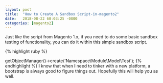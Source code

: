 ```yaml
---
layout: post
title:  "How to Create A Sandbox Script-in-magento2"
date:   2018-08-22 60:03:25 -0800
categories: [magento2]
---
```

Just like the script from Magento 1.x, if you need to do some basic sandbox testing of functionality, you can do it within this simple sandbox script.

{% highlight ruby %}
<?php
require_once 'app/bootstrap.php';
$bootstrap = \Magento\Framework\App\Bootstrap::create(BP, $_SERVER);

// any code you want here....
```

Now you have access to the entire Magento application.

If you want to work with classes, you can instantiate new classes from the object manager from within bootstrap.

```
$class = $bootstrap->getObjectManager()->create('Namespace\Module\Model\Test');
{% endhighlight %}

I know that when I need to tinker with a new platform, a bootstrap is always good to figure things out.  Hopefully this will help you as well.
